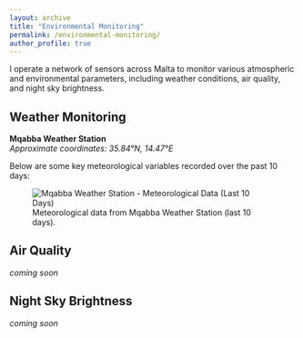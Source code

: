 ```yaml
---
layout: archive
title: "Environmental Monitoring"
permalink: /environmental-monitoring/
author_profile: true
---
```

I operate a network of sensors across Malta to monitor various atmospheric and environmental parameters, including weather conditions, air quality, and night sky brightness.

## Weather Monitoring

**Mqabba Weather Station**  
*Approximate coordinates: 35.84°N, 14.47°E*

Below are some key meteorological variables recorded over the past 10 days:

<figure>
    <img src="/images/meteo-test1.png" alt="Mqabba Weather Station - Meteorological Data (Last 10 Days)" style="max-width:100%;">
    <figcaption>Meteorological data from Mqabba Weather Station (last 10 days).</figcaption>
</figure>

## Air Quality

_coming soon_

## Night Sky Brightness

_coming soon_


